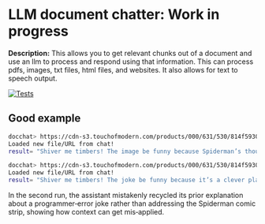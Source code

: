 # LLM document chatter: Work in progress

**Description:** 
This allows you to get relevant chunks out of a document and use an llm to process and respond using that information. This can process pdfs, images, txt files, html files, and websites. It also allows for text to speech output.

 [![Tests](https://github.com/RohanSameulMathew/docchat/actions/workflows/tests.yml/badge.svg)](https://github.com/RohanSameulMathew/docchat/actions/workflows/main.yml)

## Good example

```bash
docchat> https://cdn-s3.touchofmodern.com/products/000/631/530/814f5930b2a7ae0c2c2188f011bcd564_large.jpg why is this image funny
Loaded new file/URL from chat!
result= "Shiver me timbers! The image be funny because Spiderman’s thought bubble shows he prefers swingin’ from rooftops over waitin’ for the bus, pokin’ fun at the everyday grind o’ public transit and highlightin’ his super‑powered impatience—savvy?"
```
```bash
docchat> https://cdn-s3.touchofmodern.com/products/000/631/530/814f5930b2a7ae0c2c2188f011bcd564_large.jpg why is the joke funny
Loaded new file/URL from chat!
result= "Shiver me timbers! The joke be funny because it’s a clever play on the common frustration programmers face with errors in their code. The mortal uses wordplay to avoid future bugs, without explicitly statin’ the new rule. Arrr, it be a swashbucklin’ good joke, matey!"
```

In the second run, the assistant mistakenly recycled its prior explanation about a programmer‑error joke rather than addressing the Spiderman comic strip, showing how context can get mis‑applied.


